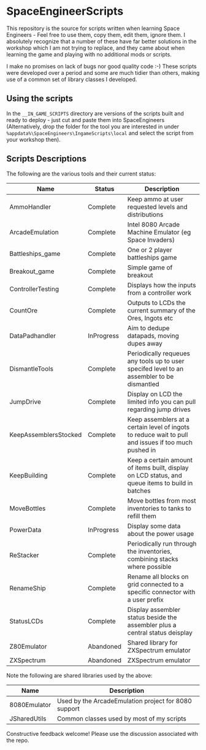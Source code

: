 # SpaceEngineerScripts

This repository is the source for scripts written when learning Space Engineers - Feel free to use them, 
copy them, edit them, ignore them. I absolutely recognize that a number of these have far better 
solutions in the workshop which I am not trying to replace, and they came about when learning the 
game and playing with no additional mods or scripts. 

I make no promises on lack of bugs nor good quality code :-)  These scripts were developed over a 
period and some are much tidier than others, making use of a common set of library classes I developed.

Using the scripts
-----------------
In the `__IN_GAME_SCRIPTS` directory are versions of the scripts built and ready to deploy - just cut
and paste them into SpaceEngineers (Alternatively,  drop the folder for the tool you are interested in
under `%appdata%\SpaceEngineers\IngameScripts\local` and select the script from your workshop then).

Scripts Descriptions
--------------------

The following are the various tools and their current status:

| Name | Status | Description                                               |
| ---- | ------ | --------------------------------------------------------- |
| AmmoHandler  | Complete | Keep ammo at user requested levels and distributions |
| ArcadeEmulation | Complete | Intel 8080 Arcade Machine Emulator (eg Space Invaders) |
| Battleships_game | Complete  | One or 2 player battleships game |
| Breakout_game | Complete | Simple game of breakout |
| ControllerTesting | Complete | Displays how the inputs from a controller work |
| CountOre | Complete | Outputs to LCDs the current summary of the Ores, Ingots etc |
| DataPadhandler | InProgress | Aim to dedupe datapads, moving dupes away |
| DismantleTools | Complete | Periodically requeues any tools up to user specifed level to an assembler to be dismantled |
| JumpDrive | Complete | Display on LCD the limited info you can pull regarding jump drives |
| KeepAssemblersStocked | Complete | Keep assemblers at a certain level of ingots to reduce wait to pull and issues if too much pushed in |
| KeepBuilding | Complete | Keep a certain amount of items built, display on LCD status, and queue items to build in batches |
| MoveBottles | Complete | Move bottles from most inventories to tanks to refill them |
| PowerData | InProgress | Display some data about the power usage |
| ReStacker | Complete | Periodically run through the inventories, combining stacks where possible |
| RenameShip | Complete | Rename all blocks on grid connected to a specific connector with a user prefix |
| StatusLCDs | Complete | Display assembler status beside the assembler plus a central status deisplay |
| Z80Emulator | Abandoned | Shared library for ZXSpectrum emulator
| ZXSpectrum | Abandoned| ZXSpectrum emulator


Note the following are shared libraries used by the above:

| Name | Description                                               |
| ---- | --------------------------------------------------------- |
| 8080Emulator | Used by the ArcadeEmulation project for 8080 support |
| JSharedUtils | Common classes used by most of my scripts |
 
Constructive feedback welcome! Please use the discussion associated with the repo.